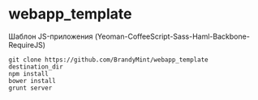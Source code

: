 webapp_template
===============

Шаблон JS-приложения (Yeoman-CoffeeScript-Sass-Haml-Backbone-RequireJS)

    git clone https://github.com/BrandyMint/webapp_template destination_dir
    npm install
    bower install
    grunt server
